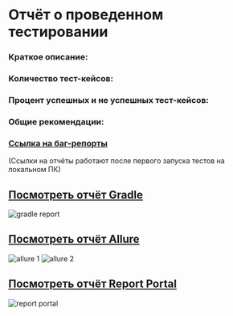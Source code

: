 # Отчёт о проведенном тестировании

### Краткое описание:


### Количество тест-кейсов:


### Процент успешных и не успешных тест-кейсов:


### Общие рекомендации:


### [Ссылка на баг-репорты](https://github.com/MeritRa/diploma/issues)

(Ссылки на отчёты работают после первого запуска тестов на локальном ПК)

## [Посмотреть отчёт Gradle](http://localhost:63342/dplm/build/reports/tests/test/index.html)

![gradle report](https://github.com/MeritRa/diploma/assets/113490038/0d719b01-7692-4b66-9115-043588a9b1a3)

## [Посмотреть отчёт Allure](http://localhost:63342/dplm/build/reports/allure-report/allureReport/index.html)

![allure 1](https://github.com/MeritRa/diploma/assets/113490038/941a595d-4bb0-418f-9d80-585cadf5d40b)
![allure 2](https://github.com/MeritRa/diploma/assets/113490038/d4d99bff-2512-4acb-945a-f9d8a23f00f7)

## [Посмотреть отчёт Report Portal](http://localhost:8082/ui/#superadmin_personal/launches/all)

![report portal](https://github.com/MeritRa/diploma/assets/113490038/5a1190b8-490f-462b-8636-8b09667c4bf3)
